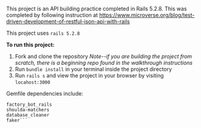 This project is an API building practice completed in Rails 5.2.8.  This was completed by following instruction at https://www.microverse.org/blog/test-driven-development-of-restful-json-api-with-rails

This project uses ```rails 5.2.8```

**To run this project:**
1.  Fork and clone the repository *Note--if you are building the project from scratch, there is a beginning repo found in the walkthrough instructions*
2. Run ```bundle install``` in your terminal inside the project directory
3. Run ```rails s``` and view the project in your browser by visiting ```locahost:3000```

Gemfile dependencies include:
```rspec-rails
factory_bot_rails
shoulda-matchers
database_cleaner
faker```
